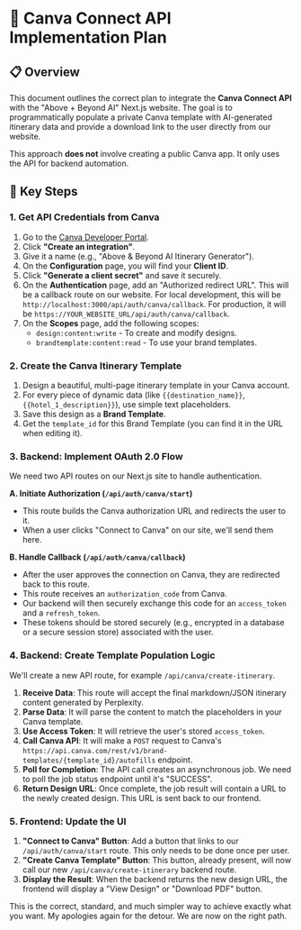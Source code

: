 # 🎨 Canva Connect API Implementation Plan

## 📋 Overview

This document outlines the correct plan to integrate the **Canva Connect API** with the "Above + Beyond AI" Next.js website. The goal is to programmatically populate a private Canva template with AI-generated itinerary data and provide a download link to the user directly from our website.

This approach **does not** involve creating a public Canva app. It only uses the API for backend automation.

## 🎯 Key Steps

### 1. **Get API Credentials from Canva**

1.  Go to the [Canva Developer Portal](https://www.canva.com/developers/integrations/connect-api).
2.  Click **"Create an integration"**.
3.  Give it a name (e.g., "Above & Beyond AI Itinerary Generator").
4.  On the **Configuration** page, you will find your **Client ID**.
5.  Click **"Generate a client secret"** and save it securely.
6.  On the **Authentication** page, add an "Authorized redirect URL". This will be a callback route on our website. For local development, this will be `http://localhost:3000/api/auth/canva/callback`. For production, it will be `https://YOUR_WEBSITE_URL/api/auth/canva/callback`.
7.  On the **Scopes** page, add the following scopes:
    *   `design:content:write` - To create and modify designs.
    *   `brandtemplate:content:read` - To use your brand templates.

### 2. **Create the Canva Itinerary Template**

1.  Design a beautiful, multi-page itinerary template in your Canva account.
2.  For every piece of dynamic data (like `{{destination_name}}`, `{{hotel_1_description}}`), use simple text placeholders.
3.  Save this design as a **Brand Template**.
4.  Get the `template_id` for this Brand Template (you can find it in the URL when editing it).

### 3. **Backend: Implement OAuth 2.0 Flow**

We need two API routes on our Next.js site to handle authentication.

**A. Initiate Authorization (`/api/auth/canva/start`)**

*   This route builds the Canva authorization URL and redirects the user to it.
*   When a user clicks "Connect to Canva" on our site, we'll send them here.

**B. Handle Callback (`/api/auth/canva/callback`)**

*   After the user approves the connection on Canva, they are redirected back to this route.
*   This route receives an `authorization_code` from Canva.
*   Our backend will then securely exchange this code for an `access_token` and a `refresh_token`.
*   These tokens should be stored securely (e.g., encrypted in a database or a secure session store) associated with the user.

### 4. **Backend: Create Template Population Logic**

We'll create a new API route, for example `/api/canva/create-itinerary`.

1.  **Receive Data**: This route will accept the final markdown/JSON itinerary content generated by Perplexity.
2.  **Parse Data**: It will parse the content to match the placeholders in your Canva template.
3.  **Use Access Token**: It will retrieve the user's stored `access_token`.
4.  **Call Canva API**: It will make a `POST` request to Canva's `https://api.canva.com/rest/v1/brand-templates/{template_id}/autofills` endpoint.
5.  **Poll for Completion**: The API call creates an asynchronous job. We need to poll the job status endpoint until it's "SUCCESS".
6.  **Return Design URL**: Once complete, the job result will contain a URL to the newly created design. This URL is sent back to our frontend.

### 5. **Frontend: Update the UI**

1.  **"Connect to Canva" Button**: Add a button that links to our `/api/auth/canva/start` route. This only needs to be done once per user.
2.  **"Create Canva Template" Button**: This button, already present, will now call our new `/api/canva/create-itinerary` backend route.
3.  **Display the Result**: When the backend returns the new design URL, the frontend will display a "View Design" or "Download PDF" button.

This is the correct, standard, and much simpler way to achieve exactly what you want. My apologies again for the detour. We are now on the right path.

